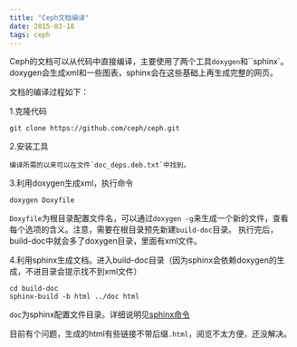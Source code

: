 ```yaml
---
title: "Ceph文档编译"
date: 2015-03-18
tags: ceph
---
```


Ceph的文档可以从代码中直接编译，主要使用了两个工具`doxygen`和``sphinx`。doxygen会生成xml和一些图表，sphinx会在这些基础上再生成完整的网页。

<!--more-->

文档的编译过程如下：

1.克隆代码

    git clone https://github.com/ceph/ceph.git

2.安装工具

    编译所需的以来可以在文件`doc_deps.deb.txt`中找到。

3.利用doxygen生成xml，执行命令

    doxygen Doxyfile

`Doxyfile`为根目录配置文件名，可以通过`doxygen -g`来生成一个新的文件，查看每个选项的含义。注意，需要在根目录预先新建`build-doc`目录。
执行完后，build-doc中就会多了doxygen目录，里面有xml文件。

4.利用sphinx生成文档。进入build-doc目录（因为sphinx会依赖doxygen的生成，不进目录会提示找不到xml文件）

    cd build-doc
    sphinx-build -b html ../doc html

`doc`为sphinx配置文件目录。详细说明见[sphinx命令](http://zh-sphinx-doc.readthedocs.org/en/latest/invocation.html)

目前有个问题，生成的html有些链接不带后缀`.html`，阅览不太方便，还没解决。